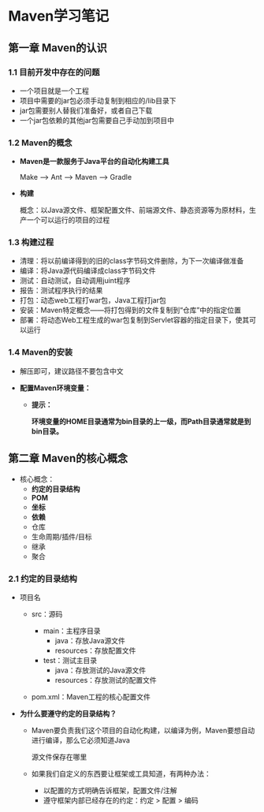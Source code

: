 # Maven学习笔记

## 第一章  Maven的认识

### 1.1  目前开发中存在的问题

* 一个项目就是一个工程
* 项目中需要的jar包必须手动复制到相应的/lib目录下
* jar包需要别人替我们准备好，或者自己下载
* 一个jar包依赖的其他jar包需要自己手动加到项目中

### 1.2  Maven的概念

* **Maven是一款服务于Java平台的自动化构建工具**  

  Make --> Ant --> Maven --> Gradle

* **构建**  

  概念：以Java源文件、框架配置文件、前端源文件、静态资源等为原材料，生产一个可以运行的项目的过程  

### 1.3  构建过程

* 清理：将以前编译得到的旧的class字节码文件删除，为下一次编译做准备  
* 编译：将Java源代码编译成class字节码文件  
* 测试：自动测试，自动调用juint程序  
* 报告：测试程序执行的结果  
* 打包：动态web工程打war包，Java工程打jar包  
* 安装：Maven特定概念——将打包得到的文件复制到“仓库”中的指定位置  
* 部署：将动态Web工程生成的war包复制到Servlet容器的指定目录下，使其可以运行

### 1.4  Maven的安装

* 解压即可，建议路径不要包含中文

* **配置Maven环境变量：**

  * **提示：**  

    **环境变量的HOME目录通常为bin目录的上一级，而Path目录通常就是到bin目录。**

## 第二章  Maven的核心概念

* 核心概念：
  * **约定的目录结构**
  * **POM**
  * **坐标**
  * **依赖**
  * 仓库
  * 生命周期/插件/目标
  * 继承
  * 聚合

### 2.1  约定的目录结构

* 项目名

  * src：源码
    * main：主程序目录
      * java：存放Java源文件
      * resources：存放配置文件
    * test：测试主目录
      * java：存放测试的Java源文件
      * resources：存放测试的配置文件

  * pom.xml：Maven工程的核心配置文件

* **为什么要遵守约定的目录结构？**

  * Maven要负责我们这个项目的自动化构建，以编译为例，Maven要想自动进行编译，那么它必须知道Java    

    源文件保存在哪里

  * 如果我们自定义的东西要让框架或工具知道，有两种办法：

    * 以配置的方式明确告诉框架，配置文件/注解
    * 遵守框架内部已经存在的约定：约定 > 配置 > 编码

